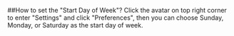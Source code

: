 ##How to set the "Start Day of Week"?
Click the avatar on top right corner to enter "Settings" and click "Preferences", then you can choose Sunday, Monday, or Saturday as the start day of week.
